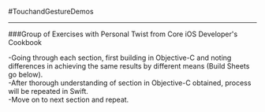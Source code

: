 #TouchandGestureDemos
<hr>

###Group of Exercises with Personal Twist from Core iOS Developer's Cookbook
<p>-Going through each section, first building in Objective-C and noting differences in achieving the same results by different means (Build Sheets go below).<br>
-After thorough understanding of section in Objective-C obtained, process will be repeated in Swift.<br>
-Move on to next section and repeat.

